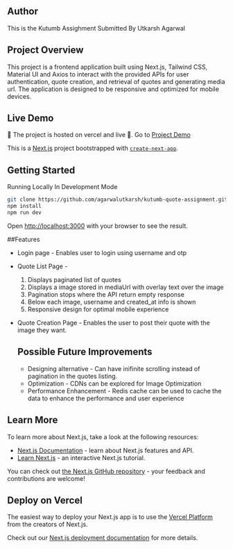 ## Author
This is the Kutumb Assighment Submitted By Utkarsh Agarwal

## Project Overview
This project is a frontend application built using Next.js, Tailwind CSS, Material UI and Axios to interact with the provided APIs for user authentication, quote creation, and retrieval of quotes and generating media url. The application is designed to be responsive and optimized for mobile devices.

## Live Demo
🚀 The project is hosted on vercel and live 🚀. Go to [Project Demo](https://kutumb-quote-assignment.vercel.app/)

This is a [Next.js](https://nextjs.org/) project bootstrapped with [`create-next-app`](https://github.com/vercel/next.js/tree/canary/packages/create-next-app).

## Getting Started
Running Locally In Development Mode

```bash
git clone https://github.com/agarwalutkarsh/kutumb-quote-assignment.git
npm install
npm run dev
```

Open [http://localhost:3000](http://localhost:3000) with your browser to see the result.

##Features
- Login page - Enables user to login using username and otp
- Quote List Page -
    1. Displays paginated list of quotes
    2. Displays a image stored in mediaUrl with overlay text over the image
    3. Pagination stops where the API return empty response
    4. Below each image, username and created_at info is shown
    5. Responsive design for optimal mobile experience
- Quote Creation Page - Enables the user to post their quote with the image they want.

  ## Possible Future Improvements
  - Designing alternative - Can have inifinite scrolling instead of pagination in the quotes listing.
  - Optimization - CDNs can be explored for Image Optimization
  - Performance Enhancement - Redis cache can be used to cache the data to enhance the performance and user experience


## Learn More

To learn more about Next.js, take a look at the following resources:

- [Next.js Documentation](https://nextjs.org/docs) - learn about Next.js features and API.
- [Learn Next.js](https://nextjs.org/learn) - an interactive Next.js tutorial.

You can check out [the Next.js GitHub repository](https://github.com/vercel/next.js/) - your feedback and contributions are welcome!

## Deploy on Vercel

The easiest way to deploy your Next.js app is to use the [Vercel Platform](https://vercel.com/new?utm_medium=default-template&filter=next.js&utm_source=create-next-app&utm_campaign=create-next-app-readme) from the creators of Next.js.

Check out our [Next.js deployment documentation](https://nextjs.org/docs/deployment) for more details.

